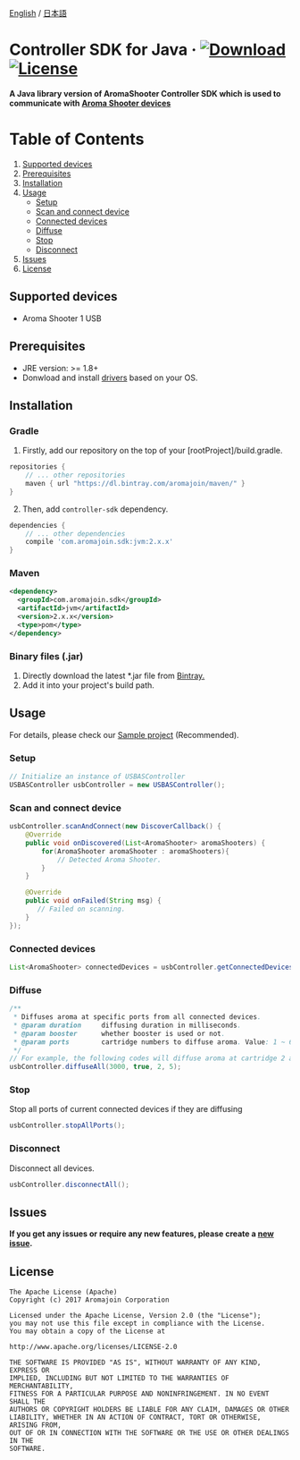 [English](https://github.com/aromajoin/controller-sdk-java) / [日本語](README-JP.md)

# Controller SDK for Java &middot; [ ![Download](https://api.bintray.com/packages/aromajoin/maven/com.aromajoin.sdk%3Ajvm/images/download.svg) ](https://bintray.com/aromajoin/maven/com.aromajoin.sdk%3Ajvm/_latestVersion) [![License](https://img.shields.io/badge/license-Apache%202-4EB1BA.svg?style=flat-square)](https://www.apache.org/licenses/LICENSE-2.0.html)

**A Java library version of AromaShooter Controller SDK which is used to communicate with [Aroma Shooter devices](https://aromajoin.com/hardware/shooters/aroma-shooter-1)**  

# Table of Contents
1. [Supported devices](#supported-devices)  
2. [Prerequisites](#prerequisites)
3. [Installation](#installation)
4. [Usage](#usage)
    * [Setup](#setup)
    * [Scan and connect device](#scan-and-connect-device)
    * [Connected devices](#connected-devices)
    * [Diffuse](#diffuse)
    * [Stop](#stop)
    * [Disconnect](#disconnect)
5. [Issues](#issues)
7. [License](#license)


## Supported devices
* Aroma Shooter 1 USB

## Prerequisites
* JRE version: >= 1.8+
* Donwload and install [drivers](http://www.ftdichip.com/FTDrivers.htm) based on your OS.

## Installation
### Gradle

1. Firstly, add our repository on the top of your [rootProject]/build.gradle.
```gradle
repositories {
    // ... other repositories
    maven { url "https://dl.bintray.com/aromajoin/maven/" }
}
```
2. Then, add `controller-sdk` dependency.
```gradle
dependencies {
    // ... other dependencies
    compile 'com.aromajoin.sdk:jvm:2.x.x'
}
```
### Maven
```xml
<dependency>
  <groupId>com.aromajoin.sdk</groupId>
  <artifactId>jvm</artifactId>
  <version>2.x.x</version>
  <type>pom</type>
</dependency>
```
### Binary files (.jar)
1. Directly download the latest *.jar file from [Bintray.](https://bintray.com/aromajoin/maven/com.aromajoin.sdk%3Ajvm#files/com/aromajoin/sdk/jvm) 
2. Add it into your project's build path.

## Usage
For details, please check our [Sample project](https://github.com/aromajoin/controller-sdk-java/tree/master/Sample) (Recommended).

### Setup
```java
// Initialize an instance of USBASController
USBASController usbController = new USBASController();
```
### Scan and connect device

```java
usbController.scanAndConnect(new DiscoverCallback() {
    @Override
    public void onDiscovered(List<AromaShooter> aromaShooters) {
        for(AromaShooter aromaShooter : aromaShooters){
            // Detected Aroma Shooter.
        }
    }

    @Override
    public void onFailed(String msg) {
       // Failed on scanning.
    }
});
```

### Connected devices
```java
List<AromaShooter> connectedDevices = usbController.getConnectedDevices();
```

### Diffuse 
```java
/**
 * Diffuses aroma at specific ports from all connected devices.
 * @param duration     diffusing duration in milliseconds.
 * @param booster      whether booster is used or not. 
 * @param ports        cartridge numbers to diffuse aroma. Value: 1 ~ 6.
 */
// For example, the following codes will diffuse aroma at cartridge 2 and 5 for 3 seconds.
usbController.diffuseAll(3000, true, 2, 5);
```
### Stop
Stop all ports of current connected devices if they are diffusing 
```java
usbController.stopAllPorts();
```
### Disconnect
Disconnect all devices.
```java
usbController.disconnectAll();
```
## Issues
**If you get any issues or require any new features, please create a [new issue](https://github.com/aromajoin/controller-sdk-java/issues).**


## License
    The Apache License (Apache)
    Copyright (c) 2017 Aromajoin Corporation

    Licensed under the Apache License, Version 2.0 (the "License");
    you may not use this file except in compliance with the License.
    You may obtain a copy of the License at

    http://www.apache.org/licenses/LICENSE-2.0

    THE SOFTWARE IS PROVIDED "AS IS", WITHOUT WARRANTY OF ANY KIND, EXPRESS OR
    IMPLIED, INCLUDING BUT NOT LIMITED TO THE WARRANTIES OF MERCHANTABILITY,
    FITNESS FOR A PARTICULAR PURPOSE AND NONINFRINGEMENT. IN NO EVENT SHALL THE
    AUTHORS OR COPYRIGHT HOLDERS BE LIABLE FOR ANY CLAIM, DAMAGES OR OTHER
    LIABILITY, WHETHER IN AN ACTION OF CONTRACT, TORT OR OTHERWISE, ARISING FROM,
    OUT OF OR IN CONNECTION WITH THE SOFTWARE OR THE USE OR OTHER DEALINGS IN THE
    SOFTWARE.
